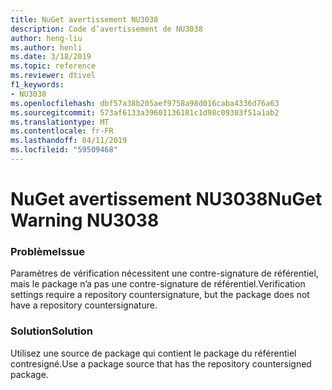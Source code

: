 ```yaml
---
title: NuGet avertissement NU3038
description: Code d’avertissement de NU3038
author: heng-liu
ms.author: henli
ms.date: 3/18/2019
ms.topic: reference
ms.reviewer: dtivel
f1_keywords:
- NU3038
ms.openlocfilehash: dbf57a38b205aef9758a98d016caba4336d76a63
ms.sourcegitcommit: 573af6133a39601136181c1d98c09303f51a1ab2
ms.translationtype: MT
ms.contentlocale: fr-FR
ms.lasthandoff: 04/11/2019
ms.locfileid: "59509468"
---
```

# <a name="nuget-warning-nu3038"></a><span data-ttu-id="992b4-103">NuGet avertissement NU3038</span><span class="sxs-lookup"><span data-stu-id="992b4-103">NuGet Warning NU3038</span></span>

### <a name="issue"></a><span data-ttu-id="992b4-104">Problème</span><span class="sxs-lookup"><span data-stu-id="992b4-104">Issue</span></span>

<span data-ttu-id="992b4-105">Paramètres de vérification nécessitent une contre-signature de référentiel, mais le package n’a pas une contre-signature de référentiel.</span><span class="sxs-lookup"><span data-stu-id="992b4-105">Verification settings require a repository countersignature, but the package does not have a repository countersignature.</span></span>


### <a name="solution"></a><span data-ttu-id="992b4-106">Solution</span><span class="sxs-lookup"><span data-stu-id="992b4-106">Solution</span></span>

<span data-ttu-id="992b4-107">Utilisez une source de package qui contient le package du référentiel contresigné.</span><span class="sxs-lookup"><span data-stu-id="992b4-107">Use a package source that has the repository countersigned package.</span></span>  